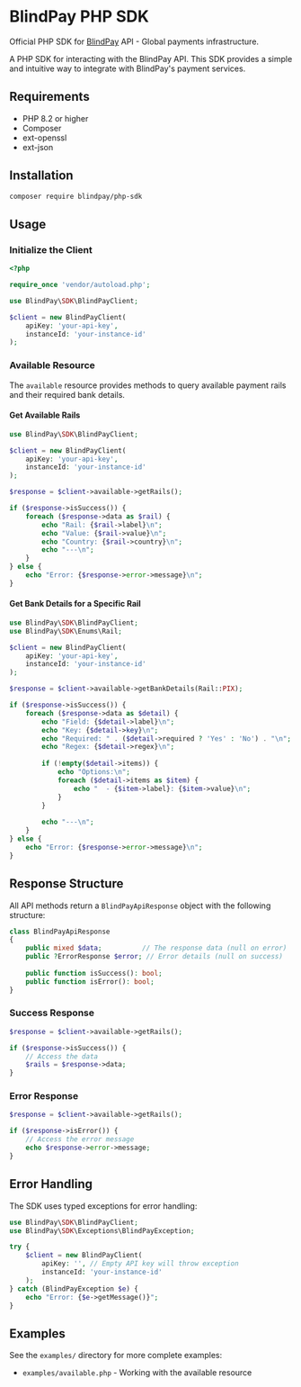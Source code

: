 # BlindPay PHP SDK

Official PHP SDK for [BlindPay](https://blindpay.com) API - Global payments infrastructure.

A PHP SDK for interacting with the BlindPay API. This SDK provides a simple and intuitive way to integrate with BlindPay's payment services.

## Requirements

- PHP 8.2 or higher
- Composer
- ext-openssl
- ext-json

## Installation

```bash
composer require blindpay/php-sdk
```

## Usage

### Initialize the Client

```php
<?php

require_once 'vendor/autoload.php';

use BlindPay\SDK\BlindPayClient;

$client = new BlindPayClient(
    apiKey: 'your-api-key',
    instanceId: 'your-instance-id'
);
```

### Available Resource

The `available` resource provides methods to query available payment rails and their required bank details.

#### Get Available Rails

```php
use BlindPay\SDK\BlindPayClient;

$client = new BlindPayClient(
    apiKey: 'your-api-key',
    instanceId: 'your-instance-id'
);

$response = $client->available->getRails();

if ($response->isSuccess()) {
    foreach ($response->data as $rail) {
        echo "Rail: {$rail->label}\n";
        echo "Value: {$rail->value}\n";
        echo "Country: {$rail->country}\n";
        echo "---\n";
    }
} else {
    echo "Error: {$response->error->message}\n";
}
```

#### Get Bank Details for a Specific Rail

```php
use BlindPay\SDK\BlindPayClient;
use BlindPay\SDK\Enums\Rail;

$client = new BlindPayClient(
    apiKey: 'your-api-key',
    instanceId: 'your-instance-id'
);

$response = $client->available->getBankDetails(Rail::PIX);

if ($response->isSuccess()) {
    foreach ($response->data as $detail) {
        echo "Field: {$detail->label}\n";
        echo "Key: {$detail->key}\n";
        echo "Required: " . ($detail->required ? 'Yes' : 'No') . "\n";
        echo "Regex: {$detail->regex}\n";
        
        if (!empty($detail->items)) {
            echo "Options:\n";
            foreach ($detail->items as $item) {
                echo "  - {$item->label}: {$item->value}\n";
            }
        }
        
        echo "---\n";
    }
} else {
    echo "Error: {$response->error->message}\n";
}
```


## Response Structure

All API methods return a `BlindPayApiResponse` object with the following structure:

```php
class BlindPayApiResponse
{
    public mixed $data;          // The response data (null on error)
    public ?ErrorResponse $error; // Error details (null on success)
    
    public function isSuccess(): bool;
    public function isError(): bool;
}
```

### Success Response

```php
$response = $client->available->getRails();

if ($response->isSuccess()) {
    // Access the data
    $rails = $response->data;
}
```

### Error Response

```php
$response = $client->available->getRails();

if ($response->isError()) {
    // Access the error message
    echo $response->error->message;
}
```

## Error Handling

The SDK uses typed exceptions for error handling:

```php
use BlindPay\SDK\BlindPayClient;
use BlindPay\SDK\Exceptions\BlindPayException;

try {
    $client = new BlindPayClient(
        apiKey: '', // Empty API key will throw exception
        instanceId: 'your-instance-id'
    );
} catch (BlindPayException $e) {
    echo "Error: {$e->getMessage()}";
}
```

## Examples

See the `examples/` directory for more complete examples:

- `examples/available.php` - Working with the available resource

